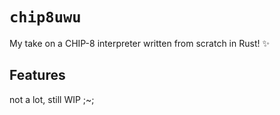 # ``chip8uwu``
My take on a CHIP-8 interpreter written from scratch in Rust!
✨

## Features
not a lot, still WIP ;~;